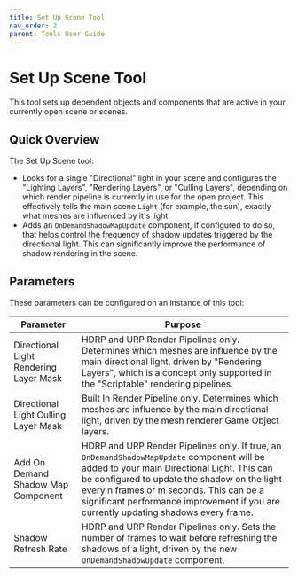 ```yaml
---
title: Set Up Scene Tool
nav_order: 2
parent: Tools User Guide
---
```


# Set Up Scene Tool

This tool sets up dependent objects and components that are active in your currently open scene or scenes.

## Quick Overview

The Set Up Scene tool:

- Looks for a single "Directional" light in your scene and configures the "Lighting Layers", "Rendering Layers", or "Culling Layers", depending on which render pipeline is currently in use for the open project. This effectively tells the main scene `Light` (for example, the sun), exactly what meshes are influenced by it's light.
- Adds an `OnDemandShadowMapUpdate` component, if configured to do so, that helps control the frequency of shadow updates triggered by the directional light. This can significantly improve the performance of shadow rendering in the scene. 

## Parameters

These parameters can be configured on an instance of this tool:

| Parameter                              | Purpose                                                      |
| -------------------------------------- | ------------------------------------------------------------ |
| Directional Light Rendering Layer Mask | HDRP and URP Render Pipelines only. Determines which meshes are influence by the main directional light, driven by "Rendering Layers", which is a concept only supported in the "Scriptable" rendering pipelines. |
| Directional Light Culling Layer Mask   | Built In Render Pipeline only. Determines which meshes are influence by the main directional light, driven by the mesh renderer Game Object layers. |
| Add On Demand Shadow Map Component     | HDRP and URP Render Pipelines only. If true, an `OnDemandShadowMapUpdate` component will be added to your main Directional Light. This can be configured to update the shadow on the light every n frames or m seconds. This can be a significant performance improvement if you are currently updating shadows every frame. |
| Shadow Refresh Rate                    | HDRP and URP Render Pipelines only. Sets the number of frames to wait before refreshing the shadows of a light, driven by the new `OnDemandShadowUpdate` component. |

